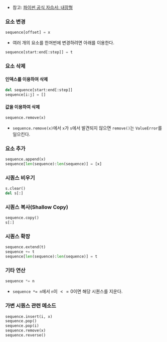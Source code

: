 - 참고: [파이썬 공식 자습서: 내장형](https://docs.python.org/ko/3/library/stdtypes.html#set-types-set-frozenset)
### 요소 변경
```python
sequence[offset] = x
```
- 여러 개의 요소를 한꺼번에 변경하려면 아래를 이용한다.

```python
sequence[start:end[:step]] = t
```

### 요소 삭제
#### 인덱스를 이용하여 삭제
```python
del sequence[start:end[:step]]
sequence[i:j] = []
```
#### 값을 이용하여 삭제
```python
sequence.remove(x)
```
- `sequence.remove(x)`에서 `x`가 `s`에서 발견되지 않으면 `remove()`는 `ValueError`를 일으킨다.
### 요소 추가
```python
sequence.append(x)
sequence[len(sequence):len(sequence)] = [x]
```

### 시퀀스 비우기
```python
s.clear()
del s[:]
```

### 시퀀스 복사(Shallow Copy)
```python
sequence.copy()
s[:]
```

### 시퀀스 확장
```python
sequence.extend(t)
sequence += t
sequence[len(sequence):len(sequence)] = t
```

### 기타 연산
```python
sequence *= n
```
- `sequence *= n`에서 `n`이 $<=0$이면 해당 시퀀스를 지운다.

### 가변 시퀀스 관련 메소드
```python
sequence.insert(i, x)
sequence.pop()
sequence.pop(i)
sequence.remove(x)
sequence.reverse()
```

